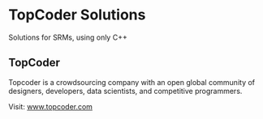 # TopCoder Solutions
Solutions for SRMs, using only C++

## TopCoder
Topcoder is a crowdsourcing company with an open global community of designers, developers, data scientists, and competitive programmers.

Visit: www.topcoder.com
